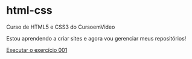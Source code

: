 # html-css
 Curso de HTML5 e CSS3 do CursoemVideo

Estou aprendendo a criar sites e agora vou gerenciar meus repositórios!

<a href="https://khaykymatias.github.io/html-css/exercicios-ex001/index.html">Executar o exercício 001</a>